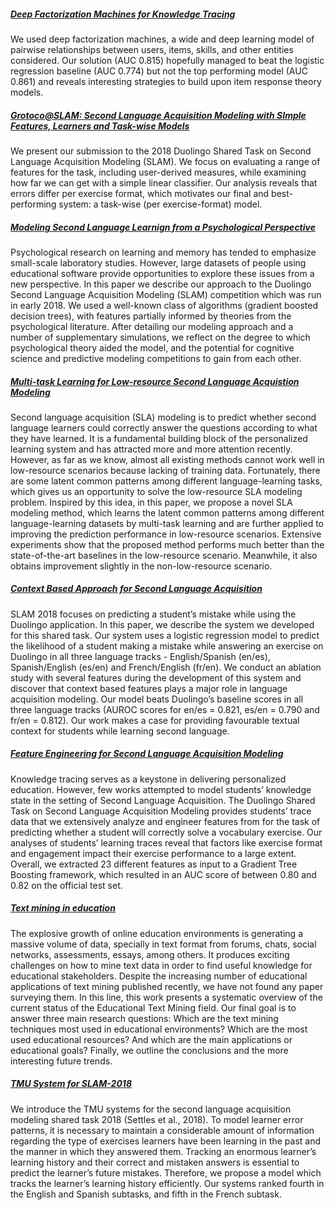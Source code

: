 ##### [Deep Factorization Machines for Knowledge Tracing](https://arxiv.org/abs/1805.00356)
We used deep factorization machines, a wide and deep learning model of pairwise relationships between users, items, skills, and other entities considered. Our solution (AUC 0.815) hopefully managed to beat the logistic regression baseline (AUC 0.774) but not the top performing model (AUC 0.861) and reveals interesting strategies to build upon item response theory models.

##### [Grotoco@SLAM: Second Language Acquisition Modeling with SImple Features, Learners and Task-wise Models](https://www.aclweb.org/anthology/W18-0523/)
We present our submission to the 2018 Duolingo Shared Task on Second Language Acquisition Modeling (SLAM). We focus on evaluating a range of features for the task, including user-derived measures, while examining how far we can get with a simple linear classifier. Our analysis reveals that errors differ per exercise format, which motivates our final and best-performing system: a task-wise (per exercise-format) model.

##### [Modeling Second Language Learnign from a Psychological Perspective](https://www.aclweb.org/anthology/W18-0526/)
Psychological research on learning and memory has tended to emphasize small-scale laboratory studies. However, large datasets of people using educational software provide opportunities to explore these issues from a new perspective. In this paper we describe our approach to the Duolingo Second Language Acquisition Modeling (SLAM) competition which was run in early 2018. We used a well-known class of algorithms (gradient boosted decision trees), with features partially informed by theories from the psychological literature. After detailing our modeling approach and a number of supplementary simulations, we reflect on the degree to which psychological theory aided the model, and the potential for cognitive science and predictive modeling competitions to gain from each other.

##### [Multi-task Learning for Low-resource Second Language Acquistion Modeling](https://arxiv.org/abs/1908.09283)
Second language acquisition (SLA) modeling is to predict whether second language learners could correctly answer the questions according to what they have learned. It is a fundamental building block of the personalized learning system and has attracted more and more attention recently. However, as far as we know, almost all existing methods cannot work well in low-resource scenarios because lacking of training data. Fortunately, there are some latent common patterns among different language-learning tasks, which gives us an opportunity to solve the low-resource SLA modeling problem. Inspired by this idea, in this paper, we propose a novel SLA modeling method, which learns the latent common patterns among different language-learning datasets by multi-task learning and are further applied to improving the prediction performance in low-resource scenarios. Extensive experiments show that the proposed method performs much better than the state-of-the-art baselines in the low-resource scenario. Meanwhile, it also obtains improvement slightly in the non-low-resource scenario.

##### [Context Based Approach for Second Language Acquisition](https://www.aclweb.org/anthology/W18-0524/)
SLAM 2018 focuses on predicting a student’s mistake while using the Duolingo application. In this paper, we describe the system we developed for this shared task. Our system uses a logistic regression model to predict the likelihood of a student making a mistake while answering an exercise on Duolingo in all three language tracks - English/Spanish (en/es), Spanish/English (es/en) and French/English (fr/en). We conduct an ablation study with several features during the development of this system and discover that context based features plays a major role in language acquisition modeling. Our model beats Duolingo’s baseline scores in all three language tracks (AUROC scores for en/es = 0.821, es/en = 0.790 and fr/en = 0.812). Our work makes a case for providing favourable textual context for students while learning second language.

##### [Feature Engineering for Second Language Acquisition Modeling](https://www.aclweb.org/anthology/W18-0543/)
Knowledge tracing serves as a keystone in delivering personalized education. However, few works attempted to model students’ knowledge state in the setting of Second Language Acquisition. The Duolingo Shared Task on Second Language Acquisition Modeling provides students’ trace data that we extensively analyze and engineer features from for the task of predicting whether a student will correctly solve a vocabulary exercise. Our analyses of students’ learning traces reveal that factors like exercise format and engagement impact their exercise performance to a large extent. Overall, we extracted 23 different features as input to a Gradient Tree Boosting framework, which resulted in an AUC score of between 0.80 and 0.82 on the official test set.

##### [Text mining in education](https://onlinelibrary.wiley.com/doi/full/10.1002/widm.1332)
The explosive growth of online education environments is generating a massive volume of data, specially in text format from forums, chats, social networks, assessments, essays, among others. It produces exciting challenges on how to mine text data in order to find useful knowledge for educational stakeholders. Despite the increasing number of educational applications of text mining published recently, we have not found any paper surveying them. In this line, this work presents a systematic overview of the current status of the Educational Text Mining field. Our final goal is to answer three main research questions: Which are the text mining techniques most used in educational environments? Which are the most used educational resources? And which are the main applications or educational goals? Finally, we outline the conclusions and the more interesting future trends.

##### [TMU System for SLAM-2018](https://www.aclweb.org/anthology/W18-0544/)
We introduce the TMU systems for the second language acquisition modeling shared task 2018 (Settles et al., 2018). To model learner error patterns, it is necessary to maintain a considerable amount of information regarding the type of exercises learners have been learning in the past and the manner in which they answered them. Tracking an enormous learner’s learning history and their correct and mistaken answers is essential to predict the learner’s future mistakes. Therefore, we propose a model which tracks the learner’s learning history efficiently. Our systems ranked fourth in the English and Spanish subtasks, and fifth in the French subtask.


